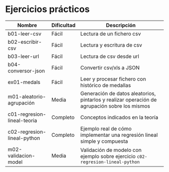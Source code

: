 # Ejercicios prácticos
|Nombre             |Dificultad                     |Descripción                    |
|-------------------|-------------------------------|-------------------------------|
|b01-leer-csv       |Fácil                          |Lectura de un fichero csv      |
|b02-escribir-csv   |Fácil                          |Lectura y escritura de csv     |
|b03-leer-url       |Fácil                          |Lectura de csv desde url       |
|b04-conversor-json |Fácil                          |Convertir csv/xls a JSON       |
|ex01-medals        |Fácil                          |Leer y procesar fichero con histórico de medallas|
|m01-aleatorio-agrupación|Media|Generación de datos aleatorios, pintarlos y realizar operación de agrupación sobre los mismos|
|c01-regresion-lineal-teoria|Completo|Conceptos indicados en la teoría|
|c02-regresion-lineal-python|Completo|Ejemplo real de cómo implementar una regresión lineal simple y compuesta|
|m02-validacion-model|Media|Validación de modelo con ejemplo sobre ejercicio ```c02-regresion-lineal-python```|